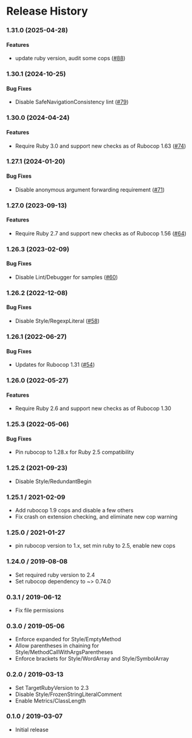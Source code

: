 # Release History

### 1.31.0 (2025-04-28)

#### Features

* update ruby version, audit some cops ([#88](https://github.com/googleapis/ruby-style/issues/88)) 

### 1.30.1 (2024-10-25)

#### Bug Fixes

* Disable SafeNavigationConsistency lint ([#79](https://github.com/googleapis/ruby-style/issues/79)) 

### 1.30.0 (2024-04-24)

#### Features

* Require Ruby 3.0 and support new checks as of Rubocop 1.63 ([#74](https://github.com/googleapis/ruby-style/issues/74)) 

### 1.27.1 (2024-01-20)

#### Bug Fixes

* Disable anonymous argument forwarding requirement ([#71](https://github.com/googleapis/ruby-style/issues/71)) 

### 1.27.0 (2023-09-13)

#### Features

* Require Ruby 2.7 and support new checks as of Rubocop 1.56 ([#64](https://github.com/googleapis/ruby-style/issues/64)) 

### 1.26.3 (2023-02-09)

#### Bug Fixes

* Disable Lint/Debugger for samples ([#60](https://github.com/googleapis/ruby-style/issues/60)) 

### 1.26.2 (2022-12-08)

#### Bug Fixes

* Disable Style/RegexpLiteral ([#58](https://github.com/googleapis/ruby-style/issues/58)) 

### 1.26.1 (2022-06-27)

#### Bug Fixes

* Updates for Rubocop 1.31 ([#54](https://github.com/googleapis/ruby-style/issues/54)) 

### 1.26.0 (2022-05-27)

#### Features

* Require Ruby 2.6 and support new checks as of Rubocop 1.30

### 1.25.3 (2022-05-06)

#### Bug Fixes

* Pin rubocop to 1.28.x for Ruby 2.5 compatibility

### 1.25.2 (2021-09-23)

* Disable Style/RedundantBegin

### 1.25.1 / 2021-02-09

* Add rubocop 1.9 cops and disable a few others
* Fix crash on extension checking, and eliminate new cop warning

### 1.25.0 / 2021-01-27

* pin rubocop version to 1.x, set min ruby to 2.5, enable new cops

### 1.24.0 / 2019-08-08

* Set required ruby version to 2.4
* Set rubocop dependency to ~> 0.74.0

### 0.3.1 / 2019-06-12

* Fix file permissions

### 0.3.0 / 2019-05-06

* Enforce expanded for Style/EmptyMethod
* Allow parentheses in chaining for Style/MethodCallWithArgsParentheses
* Enforce brackets for Style/WordArray and Style/SymbolArray

### 0.2.0 / 2019-03-13

* Set TargetRubyVersion to 2.3 
* Disable Style/FrozenStringLiteralComment
* Enable Metrics/ClassLength

### 0.1.0 / 2019-03-07

* Initial release
